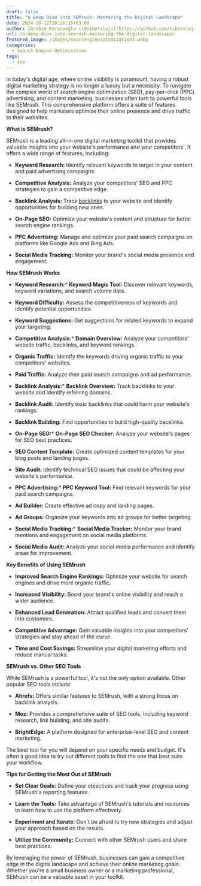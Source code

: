 ```yaml
---
draft: false
title: "A Deep Dive into SEMrush: Mastering the Digital Landscape"
date: 2024-10-12T20:26:15+03:00
author: İbrahim Korucuoğlu ([@siberoloji](https://github.com/siberoloji))
url: /a-deep-dive-into-semrush-mastering-the-digital-landscape/
featured_image: /images/searcengineoptimization3.webp
categories:
  - Search Engine Optimisation
tags:
  - seo
---
```



In today's digital age, where online visibility is paramount, having a robust digital marketing strategy is no longer a luxury but a necessity. To navigate the complex world of search engine optimization (SEO), pay-per-click (PPC) advertising, and content marketing, businesses often turn to powerful tools like SEMrush. This comprehensive platform offers a suite of features designed to help marketers optimize their online presence and drive traffic to their websites.



**What is SEMrush?**



SEMrush is a leading all-in-one digital marketing toolkit that provides valuable insights into your website's performance and your competitors'. It offers a wide range of features, including:


* **Keyword Research:** Identify relevant keywords to target in your content and paid advertising campaigns.

* **Competitive Analysis:** Analyze your competitors' SEO and PPC strategies to gain a competitive edge.

* **Backlink Analysis:** Track <a href="https://www.siberoloji.com/what-is-the-importance-of-backlinks/" target="_blank" rel="noopener" title="">backlinks</a> to your website and identify opportunities for building new ones.

* **On-Page SEO:** Optimize your website's content and structure for better search engine rankings.

* **PPC Advertising:** Manage and optimize your paid search campaigns on platforms like Google Ads and Bing Ads.

* **Social Media Tracking:** Monitor your brand's social media presence and engagement.




**How SEMrush Works**


* **Keyword Research:*** **Keyword Magic Tool:** Discover relevant keywords, keyword variations, and search volume data.

* **Keyword Difficulty:** Assess the competitiveness of keywords and identify potential opportunities.

* **Keyword Suggestions:** Get suggestions for related keywords to expand your targeting.



* **Competitive Analysis:*** **Domain Overview:** Analyze your competitors' website traffic, backlinks, and keyword rankings.

* **Organic Traffic:** Identify the keywords driving organic traffic to your competitors' websites.

* **Paid Traffic:** Analyze their paid search campaigns and ad performance.



* **Backlink Analysis:*** **Backlink Overview:** Track backlinks to your website and identify referring domains.

* **Backlink Audit:** Identify toxic backlinks that could harm your website's rankings.

* **Backlink Building:** Find opportunities to build high-quality backlinks.



* **On-Page SEO:*** **On-Page SEO Checker:** Analyze your website's pages for SEO best practices.

* **SEO Content Template:** Create optimized content templates for your blog posts and landing pages.

* **Site Audit:** Identify technical SEO issues that could be affecting your website's performance.



* **PPC Advertising:*** **PPC Keyword Tool:** Find relevant keywords for your paid search campaigns.

* **Ad Builder:** Create effective ad copy and landing pages.

* **Ad Groups:** Organize your keywords into ad groups for better targeting.



* **Social Media Tracking:*** **Social Media Tracker:** Monitor your brand mentions and engagement on social media platforms.

* **Social Media Audit:** Analyze your social media performance and identify areas for improvement.






**Key Benefits of Using SEMrush**


* **Improved Search Engine Rankings:** Optimize your website for search engines and drive more organic traffic.

* **Increased Visibility:** Boost your brand's online visibility and reach a wider audience.

* **Enhanced Lead Generation:** Attract qualified leads and convert them into customers.

* **Competitive Advantage:** Gain valuable insights into your competitors' strategies and stay ahead of the curve.

* **Time and Cost Savings:** Streamline your digital marketing efforts and reduce manual tasks.




**SEMrush vs. Other SEO Tools**



While SEMrush is a powerful tool, it's not the only option available. Other popular SEO tools include:


* **Ahrefs:** Offers similar features to SEMrush, with a strong focus on backlink analysis.

* **Moz:** Provides a comprehensive suite of SEO tools, including keyword research, link building, and site audits.

* **BrightEdge:** A platform designed for enterprise-level SEO and content marketing.




The best tool for you will depend on your specific needs and budget. It's often a good idea to try out different tools to find the one that best suits your workflow.



**Tips for Getting the Most Out of SEMrush**


* **Set Clear Goals:** Define your objectives and track your progress using SEMrush's reporting features.

* **Learn the Tools:** Take advantage of SEMrush's tutorials and resources to learn how to use the platform effectively.

* **Experiment and Iterate:** Don't be afraid to try new strategies and adjust your approach based on the results.

* **Utilize the Community:** Connect with other SEMrush users and share best practices.




By leveraging the power of SEMrush, businesses can gain a competitive edge in the digital landscape and achieve their online marketing goals. Whether you're a small business owner or a marketing professional, SEMrush can be a valuable asset in your toolkit.
